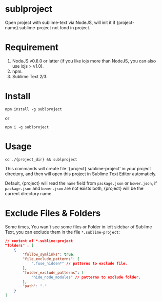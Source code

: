 sublproject
=============

Open project with sublime-text via NodeJS, will init it if {project-name}.sublime-project not fond in project.

# Requirement
1. NodeJS v0.8.0 or latter (if you like iojs more than NodeJS, you can also use iojs > v1.0).
2. npm.
3. Sublime Text 2/3.

# Install
```
npm install -g sublproject
```
or
```
npm i -g sublproject
```

# Usage
```
cd ./{project_dir} && sublproject
```
This commands will create file '{project}.sublime-project' in your project directory, and then will open this project in Sublime Text Editor automaticly.

Default, {project} will read the `name` field from `package.json` or `bower.json`, if `package.json` and `bower.json` are not exists both, {project} will be the current directory name.

# Exclude Files & Folders

Some times, You wan't see some files or Folder in left sidebar of Sublime Text, you can exclude them in the file `*.sublime-project`:

```json
// content of *.sublime-project
"folders" : [
    {
        "follow_symlinks": true,
        "file_exclude_patterns": [
            ".fuse_hidden*" // patterns to exclude file.
        ],
        "folder_exclude_patterns": [
            "hide_node_modules" // patterns to exclude folder.
        ],
        "path": "."
    }
]
```
